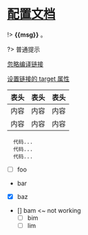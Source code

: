 # [配置文档](https://docsify.js.org/#/zh-cn/quickstart)

!>  **{{msg}}** 。

?> 普通提示

[忽略编译链接](/_page/config/config.md ':ignore')

[设置链接的 target 属性](/_page/config/config.md ':target=_blank')

表头|表头|表头
---|:--:|---:
内容|内容|内容
内容|内容|内容

```
  代码...
  代码...
  代码...
```

- [ ] foo
- bar
- [x] baz
- [] bam <~ not working
  - [ ] bim
  - [ ] lim

<script>
  new Vue({
    el: '#main',
    data: { msg: '使用命令docsify serve初始化该文档' }
  })
</script>


<!-- <vuep template="#example"></vuep>

<script v-pre type="text/x-template" id="example">
  <template>
    <div>{{ msg }}</div>
  </template>

  <script>
    module.exports = {

        data: function () {
            return {
                name: 'Vue',
                msg: '使用命令docsify serve初始化该文档'
            }
        }
    }
  </script>
</script> -->